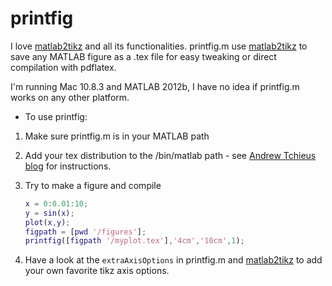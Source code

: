 printfig
========

I love [matlab2tikz](https://github.com/nschloe/matlab2tikz) and all its functionalities. printfig.m use [matlab2tikz](https://github.com/nschloe/matlab2tikz)
to save any MATLAB figure as a .tex file for easy tweaking or direct compilation with pdflatex.

I'm running Mac 10.8.3 and MATLAB 2012b, I have no idea if printfig.m works on any other platform.

* To use printfig:
1. Make sure printfig.m is in your MATLAB path
2. Add your tex distribution to the /bin/matlab path - see [Andrew Tchieus blog](http://atchieu.wordpress.com/2012/04/08/adding-system-paths-tousing-external-unix-tools-from-the-matlab-command-line/) for instructions.
3. Try to make a figure and compile

      ```matlab
      x = 0:0.01:10;
      y = sin(x);
      plot(x,y);
      figpath = [pwd '/figures'];
      printfig([figpath '/myplot.tex'],'4cm','10cm',1);
      ```
4. Have a look at the `extraAxisOptions` in printfig.m and [matlab2tikz](https://github.com/nschloe/matlab2tikz) to add your own favorite tikz axis options.
